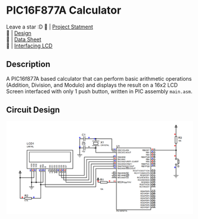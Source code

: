 # PIC16F877A Calculator
Leave a star :D
🔗 | [Project Statment](docs/project.pdf) <br>
🔗 | [Design](docs/design.pdf) <br>
🔗 | [Data Sheet](docs/datasheet.pdf) <br>
🔗 | [Interfacing LCD](docs/lcd.pdf) <br>


## Description
A PIC16f877A based calculator that can perform basic arithmetic operations (Addition, Division, and Modulo) and displays the result on a 16x2 LCD Screen interfaced with only 1 push button, written in PIC assembly `main.asm`.

## Circuit Design
![circuit_](docs/design.png)

